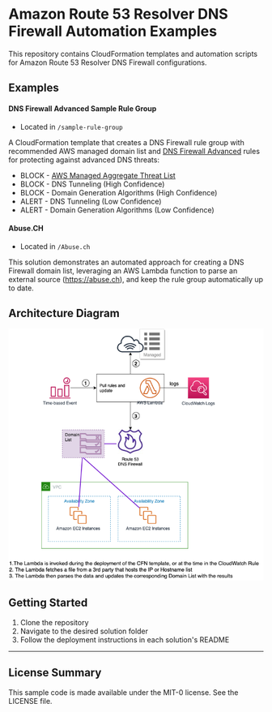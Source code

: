 # Amazon Route 53 Resolver DNS Firewall Automation Examples
This repository contains CloudFormation templates and automation scripts for Amazon Route 53 Resolver DNS Firewall configurations. 

## Examples

#### DNS Firewall Advanced Sample Rule Group
* Located in `/sample-rule-group`

A CloudFormation template that creates a DNS Firewall rule group with recommended AWS managed domain list and [DNS Firewall Advanced](https://docs.aws.amazon.com/Route53/latest/DeveloperGuide/firewall-advanced.html) rules for protecting against advanced DNS threats:
* BLOCK - [AWS Managed Aggregate Threat List](https://docs.aws.amazon.com/Route53/latest/DeveloperGuide/resolver-dns-firewall-managed-domain-lists.html)
* BLOCK - DNS Tunneling (High Confidence)
* BLOCK - Domain Generation Algorithms (High Confidence)
* ALERT - DNS Tunneling (Low Confidence)
* ALERT - Domain Generation Algorithms (Low Confidence)

#### Abuse.CH
* Located in `/Abuse.ch`

This solution demonstrates an automated approach for creating a DNS Firewall domain list, leveraging an AWS Lambda function to parse an external source (https://abuse.ch), and keep the rule group automatically up to date.

## Architecture Diagram
<img src=/R53DomainListSamplesOverview.png>

## Getting Started
1. Clone the repository
2. Navigate to the desired solution folder
3. Follow the deployment instructions in each solution's README

***

## License Summary

This sample code is made available under the MIT-0 license. See the LICENSE file.
